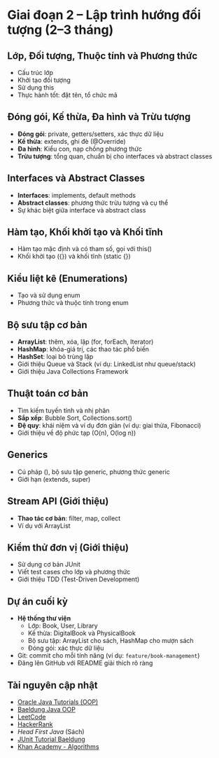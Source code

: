 # Giai đoạn 2 – Lập trình hướng đối tượng (2–3 tháng)

## Lớp, Đối tượng, Thuộc tính và Phương thức
- Cấu trúc lớp
- Khởi tạo đối tượng
- Sử dụng this
- Thực hành tốt: đặt tên, tổ chức mã

## Đóng gói, Kế thừa, Đa hình và Trừu tượng
- **Đóng gói**: private, getters/setters, xác thực dữ liệu
- **Kế thừa**: extends, ghi đè (@Override)
- **Đa hình**: Kiểu con, nạp chồng phương thức
- **Trừu tượng**: tổng quan, chuẩn bị cho interfaces và abstract classes

## Interfaces và Abstract Classes
- **Interfaces**: implements, default methods
- **Abstract classes**: phương thức trừu tượng và cụ thể
- Sự khác biệt giữa interface và abstract class

## Hàm tạo, Khối khởi tạo và Khối tĩnh
- Hàm tạo mặc định và có tham số, gọi với this()
- Khối khởi tạo ({}) và khối tĩnh (static {})

## Kiểu liệt kê (Enumerations)
- Tạo và sử dụng enum
- Phương thức và thuộc tính trong enum

## Bộ sưu tập cơ bản
- **ArrayList**: thêm, xóa, lặp (for, forEach, Iterator)
- **HashMap**: khóa-giá trị, các thao tác phổ biến
- **HashSet**: loại bỏ trùng lặp
- Giới thiệu Queue và Stack (ví dụ: LinkedList như queue/stack)
- Giới thiệu Java Collections Framework

## Thuật toán cơ bản
- Tìm kiếm tuyến tính và nhị phân
- **Sắp xếp**: Bubble Sort, Collections.sort()
- **Đệ quy**: khái niệm và ví dụ đơn giản (ví dụ: giai thừa, Fibonacci)
- Giới thiệu về độ phức tạp (O(n), O(log n))

## Generics
- Cú pháp (<T>), bộ sưu tập generic, phương thức generic
- Giới hạn (extends, super)

## Stream API (Giới thiệu)
- **Thao tác cơ bản**: filter, map, collect
- Ví dụ với ArrayList

## Kiểm thử đơn vị (Giới thiệu)
- Sử dụng cơ bản JUnit
- Viết test cases cho lớp và phương thức
- Giới thiệu TDD (Test-Driven Development)

## Dự án cuối kỳ
- **Hệ thống thư viện**
  - Lớp: Book, User, Library
  - Kế thừa: DigitalBook và PhysicalBook
  - Bộ sưu tập: ArrayList cho sách, HashMap cho mượn sách
  - Đóng gói: xác thực dữ liệu
- Git: commit cho mỗi tính năng (ví dụ: `feature/book-management`)
- Đăng lên GitHub với README giải thích rõ ràng

## Tài nguyên cập nhật
- [Oracle Java Tutorials (OOP)](https://docs.oracle.com/javase/tutorial/java/concepts/)
- [Baeldung Java OOP](https://www.baeldung.com/java-oop)
- [LeetCode](https://leetcode.com)
- [HackerRank](https://www.hackerrank.com)
- *Head First Java* (Sách)
- [JUnit Tutorial Baeldung](https://www.baeldung.com/junit-5)
- [Khan Academy - Algorithms](https://www.khanacademy.org/computing/computer-science/algorithms)